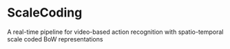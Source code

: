 # ScaleCoding
A real-time pipeline for video-based action recognition with spatio-temporal scale coded BoW representations
